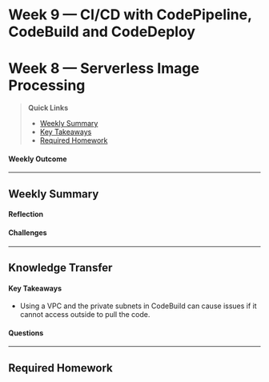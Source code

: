 # Week 9 — CI/CD with CodePipeline, CodeBuild and CodeDeploy

# Week 8 — Serverless Image Processing

>__Quick Links__
> - [Weekly Summary](#weekly-summary)
> - [Key Takeaways](#key-takeaways)
> - [Required Homework](#required-homework)

#### Weekly Outcome


---
## Weekly Summary
<!--Summary Journal Entry-->


#### Reflection
<!--Thoughts/Feelings so far.-->


#### Challenges
<!-- Challenges you've had this week in completing your tasks. How you might solve them or what you did to solve them. -->

---
## Knowledge Transfer

#### Key Takeaways
<!-- Key takeaways for this week -->
- Using a VPC and the private subnets in CodeBuild can cause issues if it cannot access outside to pull the code.


#### Questions
<!-- Questions on the materials or concepts with their answers, if available.-->

---

## Required Homework  
